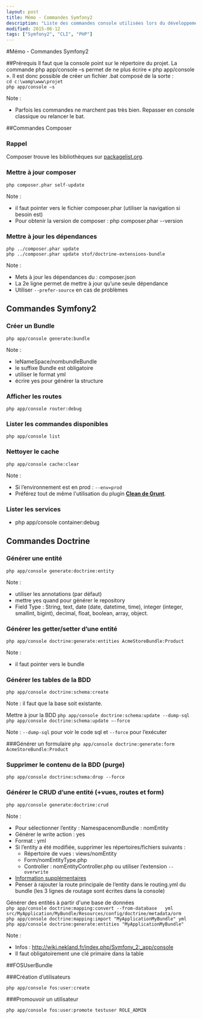 ```yaml
---
layout: post
title: Mémo - Commandes Symfony2
description: "Liste des commandes console utilisées lors du développement d’un projet sous Symfony2"
modified: 2015-06-12
tags: ["Symfony2", "CLI", "PHP"]
---
```


#Mémo - Commandes Symfony2

##Prérequis
Il faut que la console point sur le répertoire du projet.
La commande php app/console –s permet de ne plus écrire « php app/console ». Il est donc possible de créer un fichier .bat composé de la sorte :  
`cd c:\wamp\www\projet`  
`php app/console –s`

Note :

* Parfois les commandes ne marchent pas très bien. Repasser en console classique ou relancer le bat.

##Commandes Composer

### Rappel
Composer trouve les bibliothèques sur [packagelist.org](https://packagist.org).

### Mettre à jour composer
`php composer.phar self-update`

Note : 

* il faut pointer vers le fichier composer.phar (utiliser la navigation si besoin est)
* Pour obtenir la version de composer : php composer.phar --version

### Mettre à jour les dépendances
`php ../composer.phar update`  
`php ../composer.phar update stof/doctrine-extensions-bundle`


Note :

* Mets à jour les dépendances du : composer.json
* La 2e ligne permet de mettre à jour qu’une seule dépendance
* Utiliser `--prefer-source` en cas de problèmes

## Commandes Symfony2

### Créer un Bundle
`php app/console generate:bundle`

Note : 

* leNameSpace/nombundleBundle
* le suffixe Bundle est obligatoire
* utiliser le format yml
* écrire yes pour générer la structure

### Afficher les routes
`php app/console router:debug`

### Lister les commandes disponibles
`php app/console list`

### Nettoyer le cache
`php app/console cache:clear`

Note : 

* Si l’environnement est en prod : `--env=prod`
* Préférez tout de même l'utilisation du plugin **[Clean de Grunt](https://www.npmjs.com/package/grunt-contrib-clean)**.

### Lister les services
* php app/console container:debug

## Commandes Doctrine

### Générer une entité
`php app/console generate:doctrine:entity`

Note : 

* utiliser les annotations (par défaut)
* mettre yes quand pour générer le repository
* Field Type : String, text, date (date, datetime, time), integer (integer, smallint, bigint), decimal, float, boolean, array, object.

### Générer les getter/setter d’une entité
`php app/console doctrine:generate:entities AcmeStoreBundle:Product`

Note : 

* il faut pointer vers le bundle

### Générer les tables de la BDD

`php app/console doctrine:schema:create `

Note : il faut que la base soit existante.

Mettre à jour la BDD
`php app/console doctrine:schema:update --dump-sql`  
`php app/console doctrine:schema:update –-force`

Note : `--dump-sql` pour voir le code sql et `--force` pour l’exécuter

###Générer un formulaire
`php app/console doctrine:generate:form AcmeStoreBundle:Product`

### Supprimer le contenu de la BDD (purge)
`php app/console doctrine:schema:drop --force`

### Générer le CRUD d’une entité (+vues, routes et form)
`php app/console generate:doctrine:crud`

Note :

* Pour sélectionner l’entity  : NamespacenomBundle : nomEntity
* Générer le write action : yes
* Format : yml
* Si l’entity a été modifiée, supprimer les répertoires/fichiers suivants :
  * Répertoire de vues : views/nomEntity
  * Form/nomEntityType.php
  * Controller : nomEntityController.php
  ou utiliser l’extension `--overwrite`
* [Information supplémentaires](http://symfony.com/doc/2.0/bundles/SensioGeneratorBundle/commands/generate_doctrine_crud.html)
* Penser à rajouter la route principale de l’entity dans le routing.yml du bundle (les 3 lignes de routage sont écrites dans la console)

Générer des entités à partir d'une base de données  
`php app/console doctrine:mapping:convert --from-database  
yml src/MyApplication/MyBundle/Resources/config/doctrine/metadata/orm`  
`php app/console doctrine:mapping:import "MyApplicationMyBundle" yml`  
`php app/console doctrine:generate:entities "MyApplicationMyBundle"`

Note :

* Infos : http://wiki.nekland.fr/index.php/Symfony_2:_app/console
* Il faut obligatoirement une clé primaire dans la table


##FOSUserBundle

###Création d’utilisateurs

`php app/console fos:user:create`

###Promouvoir un utilisateur

`php app/console fos:user:promote testuser ROLE_ADMIN`
